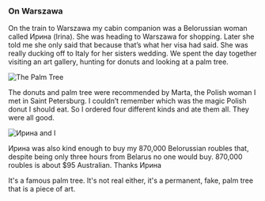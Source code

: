 ### On Warszawa

On the train to Warszawa my cabin companion was a Belorussian woman called Ирина (Irina). She was heading to Warszawa for shopping. Later she told me she only said that because that’s what her visa had said. She was really ducking off to Italy for her sisters wedding. We spent the day together visiting an art gallery, hunting for donuts and looking at a palm tree.

![The Palm Tree](https://s3.amazonaws.com/distributedlife.com/travel/images/DSCF8258.jpg)

The donuts and palm tree were recommended by Marta, the Polish woman I met in Saint Petersburg. I couldn’t remember which was the magic Polish donut I should eat. So I ordered four different kinds and ate them all. They were all good.

![Ирина and I](https://s3.amazonaws.com/distributedlife.com/travel/images/DSCF8270.jpg)

Ирина was also kind enough to buy my 870,000 Belorussian roubles that, despite being only three hours from Belarus no one would buy. 870,000 roubles is about $95 Australian. Thanks Ирина

It's a famous palm tree. It's not real either, it's a permanent, fake, palm tree that is a piece of art.